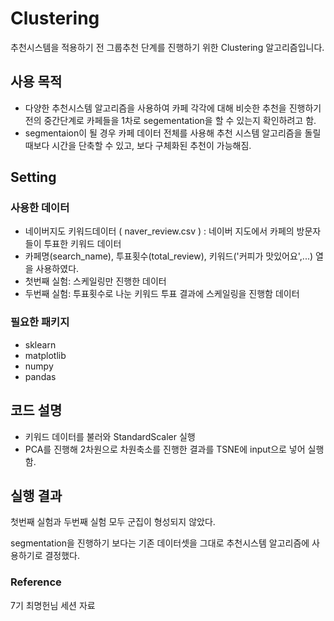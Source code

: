# Clustering
추천시스템을 적용하기 전 그룹추천 단계를 진행하기 위한 Clustering 알고리즘입니다.



## 사용 목적

- 다양한 추천시스템 알고리즘을 사용하여 카페 각각에 대해 비슷한 추천을 진행하기 전의 중간단계로 카페들을 1차로 segementation을 할 수 있는지 확인하려고 함.
- segmentaion이 될 경우 카페 데이터 전체를 사용해 추천 시스템 알고리즘을 돌릴 때보다 시간을 단축할 수 있고, 보다 구체화된 추천이 가능해짐.



## Setting



### 사용한 데이터

- 네이버지도 키워드데이터 ( naver_review.csv ) : 네이버 지도에서 카페의 방문자들이 투표한 키워드 데이터
- 카페명(search_name), 투표횟수(total_review), 키워드('커피가 맛있어요',...) 열을 사용하였다.
- 첫번째 실험: 스케일링만 진행한 데이터
- 두번째 실험: 투표횟수로 나눈 키워드 투표 결과에 스케일링을 진행함 데이터

### 필요한 패키지
- sklearn
- matplotlib
- numpy
- pandas



## 코드 설명

- 키워드 데이터를 불러와 StandardScaler 실행
- PCA를 진행해 2차원으로 차원축소를 진행한 결과를 TSNE에 input으로 넣어 실행함.



## 실행 결과

첫번째 실험과 두번째 실험 모두 군집이 형성되지 않았다.

segmentation을 진행하기 보다는 기존 데이터셋을 그대로 추천시스템 알고리즘에 사용하기로 결정했다.



### Reference

7기 최명헌님 세션 자료
